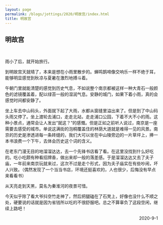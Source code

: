 ```yaml
---
layout: page
permalink: /blogs/jottings/2020/明故宫/index.html
title: 明故宫
---
```


## 明故宫
<br>

雨小了后，就开始旅行。

到明故宫天就晴了，本来是想在小雨里散步的。蝉鸣鹊啼像交响乐一样不绝于耳，能够明显感觉到秋凉与夏暑在激烈地搏斗着。

午朝门里就能清楚的感觉到历史气息，不如说整个南京都被这样一种大青石一般颜色的滤镜覆盖着，配以绿苔一般的湿润气息。安静的城门，如果下着小雨，真的会感觉时间都安静了。

坐上车去中山码头，外面就下起了大雨，水都从窗缝里溢出来了。但是到了中山码头雨又停了。坐上渡轮去浦口，走走北站，走走浦口公园，下着不大不小的雨。这种小景点，通常会让人发出“就这？”的感慨。但是正如之前听人说过，南京是一座需要去感受的城市。单说这满街的泡桐覆盖住的林荫大道就是难得一见的风景。南京的历史是渗透进每一条砖缝的，我们大可以坐在中山陵旁边的一片草坪上，捧一本书浪费一个下午，去体会历史这个词的含义。

在老东门漫无目的地溜溜达达，去一个先锋书店看了看。在这里没找到什么好吃的。吃小吃颇有种看招牌香，做出来却一般的落差感。于是溜溜达达又去了夫子庙，一年前来南京玩就来过，这次不过是走个形式，因为夫子庙实在有些吵闹，坏人兴致。（偶然发现了一个当当书店，环境还挺喜欢的，人也很少，后悔没有早点来看看书）

从天亮走到天黑，莫名为秦淮河的夜景可惜。

今天似乎除了看大爷抖空竹走神了，然后把腿磕在了石凳上，好像也没什么不顺之处，硬要说的话就是因为省钱所以吃的不很舒服吧。总之不算辜负了这段空闲，继续上路吧！

<p align="right">2020-9-1</p>